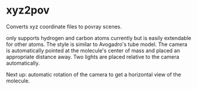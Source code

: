 # xyz2pov
Converts xyz coordinate files to povray scenes.

only supports hydrogen and carbon atoms currently but is easily extendable for
other atoms. The style is similar to Avogadro's tube model.
The camera is automatically pointed at the molecule's center of mass and placed
an appropriate distance away. Two lights are placed relative to the camera
automatically.

Next up: automatic rotation of the camera to get a horizontal view of the
molecule.
